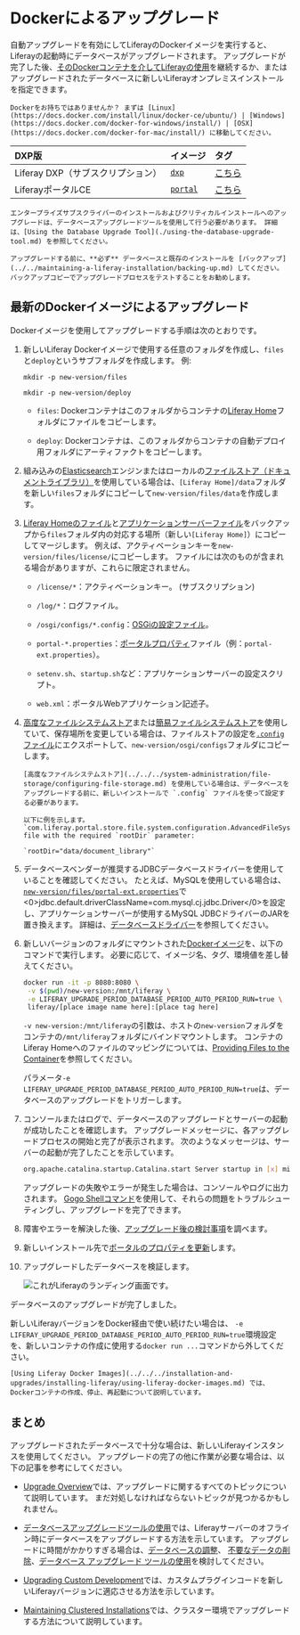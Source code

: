 # Dockerによるアップグレード

自動アップグレードを有効にしてLiferayのDockerイメージを実行すると、Liferayの起動時にデータベースがアップグレードされます。 アップグレードが完了した後、[そのDockerコンテナを介してLiferayの使用](../../../installation-and-upgrades/installing-liferay/using-liferay-docker-images.md)を継続するか、またはアップグレードされたデータベースに新しいLiferayオンプレミスインストールを指定できます。

```{important}
Dockerをお持ちではありませんか？ まずは [Linux](https://docs.docker.com/install/linux/docker-ce/ubuntu/) | [Windows](https://docs.docker.com/docker-for-windows/install/) | [OSX](https://docs.docker.com/docker-for-mac/install/) に移動してください。
```

| DXP版                   | イメージ                                                | タグ                                                  |
|:---------------------- |:--------------------------------------------------- |:--------------------------------------------------- |
| Liferay DXP（サブスクリプション） | [`dxp`](https://hub.docker.com/r/liferay/dxp)       | [こちら](https://hub.docker.com/r/liferay/dxp/tags)    |
| LiferayポータルCE          | [`portal`](https://hub.docker.com/r/liferay/portal) | [こちら](https://hub.docker.com/r/liferay/portal/tags) |

```{important}
エンタープライズサブスクライバーのインストールおよびクリティカルインストールへのアップグレードは、データベースアップグレードツールを使用して行う必要があります。 詳細は、[Using the Database Upgrade Tool](./using-the-database-upgrade-tool.md) を参照してください。
```

```{important}
アップグレードする前に、**必ず** データベースと既存のインストールを [バックアップ](../../maintaining-a-liferay-installation/backing-up.md) してください。 バックアップコピーでアップグレードプロセスをテストすることをお勧めします。
```

## 最新のDockerイメージによるアップグレード

Dockerイメージを使用してアップグレードする手順は次のとおりです。

1.  新しいLiferay Dockerイメージで使用する任意のフォルダを作成し、`files`と`deploy`というサブフォルダを作成します。 例:
   
        mkdir -p new-version/files
       
        mkdir -p new-version/deploy

      - `files`: Dockerコンテナはこのフォルダからコンテナの[Liferay Home](../../reference/liferay-home.md)フォルダにファイルをコピーします。

      - `deploy`: Dockerコンテナは、このフォルダからコンテナの自動デプロイ用フォルダにアーティファクトをコピーします。

2.  組み込みの[Elasticsearch](../../../using-search/installing-and-upgrading-a-search-engine/elasticsearch/getting-started-with-elasticsearch.md)エンジンまたはローカルの[ファイルストア（ドキュメントライブラリ）](../../../system-administration/file-storage/configuring-file-storage.md)を使用している場合は、`[Liferay Home]/data`フォルダを新しい`files`フォルダにコピーして`new-version/files/data`を作成します。

3.  [Liferay Homeのファイル](../../maintaining-a-liferay-installation/backing-up.md#liferay-home)と[アプリケーションサーバーファイル](../../maintaining-a-liferay-installation/backing-up.md#application-server)をバックアップから`files`フォルダ内の対応する場所（新しい`[Liferay Home]`）にコピーしてマージします。 例えば、アクティベーションキーを`new-version/files/license/`にコピーします。 ファイルには次のものが含まれる場合がありますが、これらに限定されません。

      - `/license/*`：アクティベーションキー。 (サブスクリプション)

      - `/log/*`：ログファイル。

      - `/osgi/configs/*.config`：[OSGiの設定ファイル](../../../system-administration/configuring-liferay/configuration-files-and-factories/using-configuration-files.md)。

      - `portal-*.properties`：[ポータルプロパティ](../../reference/portal-properties.md)ファイル（例：`portal-ext.properties`）。

      - `setenv.sh`、`startup.sh`など：アプリケーションサーバーの設定スクリプト。

      - `web.xml`：ポータルWebアプリケーション記述子。

4.  [高度なファイルシステムストア](../../../system-administration/file-storage/configuring-file-storage.md)または[簡易ファイルシステムストア](../../../system-administration/file-storage/other-file-store-types/simple-file-system-store.md)を使用していて、保存場所を変更している場合は、ファイルストアの設定を[`.config`ファイル](../../../system-administration/configuring-liferay/configuration-files-and-factories/using-configuration-files.md#creating-configuration-files)にエクスポートして、`new-version/osgi/configs`フォルダにコピーします。

    ```{important}
    [高度なファイルシステムストア](../../../system-administration/file-storage/configuring-file-storage.md) を使用している場合は、データベースをアップグレードする前に、新しいインストールで `.config` ファイルを使って設定する必要があります。

    以下に例を示します。`com.liferay.portal.store.file.system.configuration.AdvancedFileSystemStoreConfiguration.config` file with the required `rootDir` parameter:

    `rootDir="data/document_library"`
    ```

5.  データベースベンダーが推奨するJDBCデータベースドライバーを使用していることを確認してください。 たとえば、MySQLを使用している場合は、[`new-version/files/portal-ext.properties`](../../reference/portal-properties.md)で<0>jdbc.default.driverClassName=com.mysql.cj.jdbc.Driver</0>を設定し、アプリケーションサーバーが使用するMySQL JDBCドライバーのJARを置き換えます。 詳細は、[データベースドライバー](../configuration-and-infrastructure/migrating-configurations-and-properties.md#database-drivers)を参照してください。

6.  新しいバージョンのフォルダにマウントされた[Dockerイメージ](../../installing-liferay/using-liferay-docker-images/providing-files-to-the-container.md)を、以下のコマンドで実行します。 必要に応じて、イメージ名、タグ、環境値を差し替えてください。

    ``` bash
    docker run -it -p 8080:8080 \
     -v $(pwd)/new-version:/mnt/liferay \
     -e LIFERAY_UPGRADE_PERIOD_DATABASE_PERIOD_AUTO_PERIOD_RUN=true \
     liferay/[place image name here]:[place tag here]
    ```

    `-v new-version:/mnt/liferay`の引数は、ホストの`new-version`フォルダをコンテナの`/mnt/liferay`フォルダにバインドマウントします。 コンテナのLiferay Homeへのファイルのマッピングについては、[Providing Files to the Container](../../installing-liferay/using-liferay-docker-images/providing-files-to-the-container.md)を参照してください。

    パラメータ`-e LIFERAY_UPGRADE_PERIOD_DATABASE_PERIOD_AUTO_PERIOD_RUN=true`は、データベースのアップグレードをトリガーします。

7.  コンソールまたはログで、データベースのアップグレードとサーバーの起動が成功したことを確認します。 アップグレードメッセージに、各アップグレードプロセスの開始と完了が表示されます。 次のようなメッセージは、サーバーの起動が完了したことを示しています。

    ``` bash
    org.apache.catalina.startup.Catalina.start Server startup in [x] milliseconds
    ```

    アップグレードの失敗やエラーが発生した場合は、コンソールやログに出力されます。 [Gogo Shellコマンド](../upgrade-stability-and-performance/upgrading-modules-using-gogo-shell.md)を使用して、それらの問題をトラブルシューティングし、アップグレードを完了できます。

8.  障害やエラーを解決した後、[アップグレード後の検討事項](./post-upgrade-considerations.md)を調べます。

9.  新しいインストール先で[ポータルのプロパティを更新](../configuration-and-infrastructure/migrating-configurations-and-properties.md#migrating-portal-properties)します。

10. アップグレードしたデータベースを検証します。

    ![これがLiferayのランディング画面です。](./upgrading-via-docker/images/01.png)

データベースのアップグレードが完了しました。

新しいLiferayバージョンをDocker経由で使い続けたい場合は、 `-e LIFERAY_UPGRADE_PERIOD_DATABASE_PERIOD_AUTO_PERIOD_RUN=true`環境設定を、新しいコンテナの作成に使用する`docker run ...`コマンドから外してください。

```{note}
[Using Liferay Docker Images](../../../installation-and-upgrades/installing-liferay/using-liferay-docker-images.md) では、Dockerコンテナの作成、停止、再起動について説明しています。
```

## まとめ

アップグレードされたデータベースで十分な場合は、新しいLiferayインスタンスを使用してください。 アップグレードの完了の他に作業が必要な場合は、以下の記事を参考にしてください。

  - [Upgrade Overview](../upgrade-basics.md)では、アップグレードに関するすべてのトピックについて説明しています。 まだ対処しなければならないトピックが見つかるかもしれません。

  - [データベースアップグレードツールの使用](./using-the-database-upgrade-tool.md)では、Liferayサーバーのオフライン時にデータベースをアップグレードする方法を示しています。 アップグレードに時間がかかりすぎる場合は、[データベースの調整](../upgrade-stability-and-performance/database-tuning-for-upgrades.md)、 [不要なデータの削除](../upgrade-stability-and-performance/database-pruning-for-faster-upgrades.md)、[データベース アップグレード ツールの使用](./using-the-database-upgrade-tool.md)を検討してください。

  - [Upgrading Custom Development](../upgrading-custom-development.md)では、カスタムプラグインコードを新しいLiferayバージョンに適応させる方法を示しています。

  - [Maintaining Clustered Installations](../../maintaining-a-liferay-installation/maintaining-clustered-installations.md)では、クラスター環境でアップグレードする方法について説明しています。
